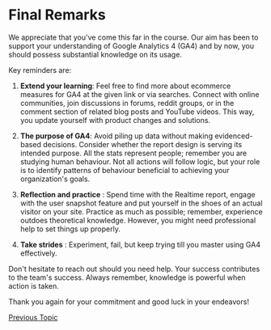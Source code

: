 # Final Remarks

We appreciate that you've come this far in the course. Our aim has been to support your understanding of Google Analytics 4 (GA4) and by now, you should possess substantial knowledge on its usage.

Key reminders are:

1. **Extend your learning**: Feel free to find more about ecommerce measures for GA4 at the given link or via searches. Connect with online communities, join discussions in forums, reddit groups, or in the comment section of related blog posts and YouTube videos. This way, you update yourself with product changes and solutions.

2. **The purpose of GA4**: Avoid piling up data without making evidenced-based decisions. Consider whether the report design is serving its intended purpose. All the stats represent people; remember you are studying human behaviour. Not all actions will follow logic, but your role is to identify patterns of behaviour beneficial to achieving your organization's goals.

3. **Reflection and practice** : Spend time with the Realtime report, engage with the user snapshot feature and put yourself in the shoes of an actual visitor on your site. Practice as much as possible; remember, experience outdoes theoretical knowledge. However, you might need professional help to set things up properly.

4. **Take strides** : Experiment, fail, but keep trying till you master using GA4 effectively.

Don't hesitate to reach out should you need help. Your success contributes to the team's success. Always remember, knowledge is powerful when action is taken.

Thank you again for your commitment and good luck in your endeavors!

[Previous Topic](Going_Pro.md)
